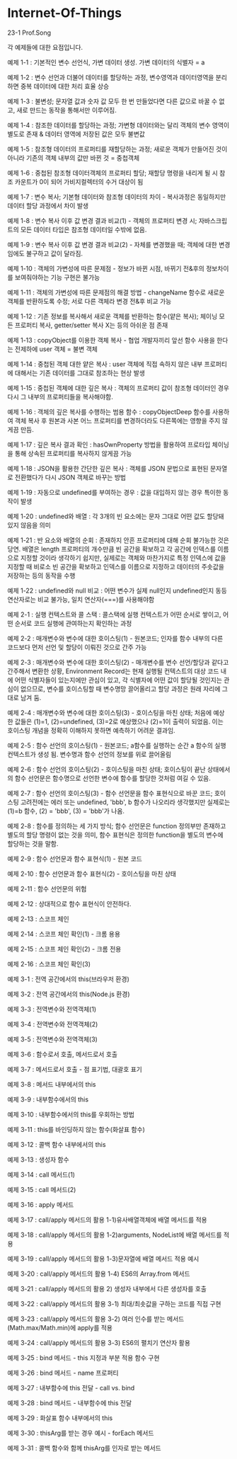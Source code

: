 # Internet-Of-Things
23-1 Prof.Song

각 예제들에 대한 요점입니다.

예제 1-1 : 기본적인 변수 선언식, 가변 데이터 생성. 가변 데이터의 식별자 = a

예제 1-2 : 변수 선언과 더불어 데이터를 할당하는 과정, 변수영역과 데이터영역을 분리하면 중복 데이터에 대한 처리 효율 상승

예제 1-3 : 불변성; 문자열 값과 숫자 값 모두 한 번 만들었다면 다른 값으로 바꿀 수 없고, 새로 만드는 동작을 통해서만 이루어짐.

예제 1-4 : 참조한 데이터를 할당하는 과정; 가변형 데이터와는 달리 객체의 변수 영역이 별도로 존재 & 데이터 영역에 저장된 값은 모두 불변값

예제 1-5 : 참조형 데이터의 프로퍼티를 재할당하는 과정; 새로운 객체가 만들어진 것이 아니라 기존의 객체 내부의 값만 바뀐 것 = 중첩객체

예제 1-6 : 중첩된 참조형 데이터객체의 프로퍼티 할당; 재할당 명령을 내리게 될 시 참조 카운트가 0이 되어 가비지컬렉터의 수거 대상이 됨

예제 1-7 : 변수 복사; 기본형 데이터와 참조형 데이터의 차이 - 복사과정은 동일하지만 데이터 할당 과정에서 차이 발생

예제 1-8 : 변수 복사 이후 값 변경 결과 비교(1) - 객체의 프로퍼티 변경 시; 자바스크립트의 모든 데이터 타입은 참조형 데이터일 수밖에 없음.

예제 1-9 : 변수 복사 이후 값 변경 결과 비교(2) - 자체를 변경했을 때; 객체에 대한 변경임에도 불구하고 값이 달라짐.

예제 1-10 : 객체의 가변성에 따른 문제점 - 정보가 바뀐 시점, 바뀌기 전&후의 정보차이를 보여줘야하는 기능 구현은 불가능

예제 1-11 : 객체의 가변성에 따른 문제점의 해결 방법 - changeName 함수로 새로운 객체를 반환하도록 수정; 서로 다른 객체라 변경 전&후 비교 가능

예제 1-12 : 기존 정보를 복사해서 새로운 객체를 반환하는 함수(얕은 복사); 체이닝 모든 프로퍼티 복사, getter/setter 복사 X는 등의 아쉬운 점 존재

예제 1-13 : copyObject를 이용한 객체 복사 - 협업 개발자끼리 앞선 함수 사용을 한다는 전제하에 user 객체 = 불변 객체

예제 1-14 : 중첩된 객체 대한 얕은 복사 : user 객체에 직접 속하지 않은 내부 프로퍼티에 대해서는 기존 데이터를 그대로 참조하는 현상 발생

예제 1-15 : 중첩된 객체에 대한 깊은 복사 : 객체의 프로퍼티 값이 참조형 데이터인 경우 다시 그 내부의 프로퍼티들을 복사해야함.

예제 1-16 : 객체의 깊은 복사를 수행하는 범용 함수 : copyObjectDeep 함수를 사용하여 객체 복사 후 원본과 사본 어느 프로퍼티를 변경하더라도 다른쪽에는 영향을 주지 않게끔 만듬.

예제 1-17 : 깊은 복사 결과 확인 : hasOwnProperty 방법을 활용하여 프로타입 체이닝을 통해 상속된 프로퍼티를 복사하지 않게끔 가능

예제 1-18 : JSON을 활용한 간단한 깊은 복사 : 객체를 JSON 문법으로 표현된 문자열로 전환했다가 다시 JSON 객체로 바꾸는 방법

예제 1-19 : 자동으로 undefined를 부여하는 경우 : 값을 대입하지 않는 경우 특이한 동작이 발생

예제 1-20 : undefined와 배열 : 각 3개의 빈 요소에는 문자 그대로 어떤 값도 할당돼 있지 않음을 의미

예제 1-21 : 반 요소와 배열의 순회 : 존재하지 안흔 프로퍼티에 대해 순회 불가능한 것은 당연. 배열은 length 프로퍼티의 개수만큼 빈 공간을 확보하고 각 공간에 인덱스를 이름으로 지정할 것이라 생각하기 쉽지만, 실제로는 객체와 마찬가지로 특정 인덱스에 값을 지정할 때 비로소 빈 공간을 확보하고 인덱스를 이름으로 지정하고 데이터의 주솟값을 저장하는 등의 동작을 수행

예제 1-22 : undefined와 null 비교 : 어떤 변수가 실제 null인지 undefined인지 동등 연산자로는 비교 불가능, 일치 연산자(===)를 사용해야함



예제 2-1 : 실행 컨텍스트와 콜 스택 : 콜스택에 실행 컨텍스트가 어떤 순서로 쌓이고, 어떤 순서로 코드 실행에 관여하는지 확인하는 과정

예제 2-2 : 매개변수와 변수에 대한 호이스팅(1) - 원본코드; 인자를 함수 내부의 다른 코드보다 먼저 선언 및 할당이 이뤄진 것으로 간주 가능

예제 2-3 : 매개변수와 변수에 대한 호이스팅(2) - 매개변수를 변수 선언/할당과 같다고 간주해서 변환한 상황, Environment Record는 현재 실행될 컨텍스트의 대상 코드 내에 어떤 식별자들이 있는지에만 관심이 있고, 각 식별자에 어떤 값이 할당될 것인지는 관심이 없으므로, 변수를 호이스팅할 때 변수명망 끌어올리고 할당 과정은 원래 자리에 그대로 남겨 둠.

예제 2-4 : 매개변수와 변수에 대한 호이스팅(3) - 호이스팅을 마친 상태; 처음에 예상한 값들은 (1)=1, (2)=undefined, (3)=2로 예상했으나 (2)=1이 출력이 되었음. 이는 호이스팅 개념을 정확히 이해하지 못하면 예측하기 어려운 결과임.

예제 2-5 : 함수 선언의 호이스팅(1) - 원본코드; a함수를 실행하는 순간 a 함수의 실행 컨텍스트가 생성 됨. 변수명과 함수 선언의 정보를 위로 끌어올림

예제 2-6 : 함수 선언의 호이스팅(2) - 호이스팅을 마친 상태; 호이스팅이 끝난 상태에서의 함수 선언문은 함수명으로 선언한 변수에 함수를 할당한 것처럼 여길 수 있음.

예제 2-7 : 함수 선언의 호이스팅(3) - 함수 선언문을 함수 표현식으로 바꾼 코드; 호이스팅 고려전에는 에러 또는 undefined, 'bbb', b 함수가 나오리라 생각했지만 실제로는 (1)=b 함수, (2) = 'bbb', (3) = 'bbb'가 나옴.

예제 2-8 : 함수를 정의하는 세 가지 방식; 함수 선언문은 function 정의부만 존재하고 별도의 할당 명령이 없는 것을 의미, 함수 표현식은 정의한 function을 별도의 변수에 할당하는 것을 말함.

예제 2-9 : 함수 선언문과 함수 표현식(1) - 원본 코드

예제 2-10 : 함수 선언문과 함수 표현식(2) - 호이스팅을 마친 상태

예제 2-11 : 함수 선언문의 위험

예제 2-12 : 상대적으로 함수 표현식이 안전하다.

예제 2-13 : 스코프 체인

예제 2-14 : 스코프 체인 확인(1) - 크롬 용용

예제 2-15 : 스코프 체인 확인(2) - 크롬 전용

예제 2-16 : 스코프 체인 확인(3)



예제 3-1 : 전역 공간에서의 this(브라우저 환경)

예제 3-2 : 전역 공간에서의 this(Node.js 환경)

예제 3-3 : 전역변수와 전역객체(1)

예제 3-4 : 전역변수와 전역객체(2)

예제 3-5 : 전역변수와 전역객체(3)

예제 3-6 : 함수로서 호출, 메서드로서 호출

예제 3-7 : 메서드로서 호출 - 점 표기법, 대괄호 표기

예제 3-8 : 메서드 내부에서의 this

예제 3-9 : 내부함수에서의 this

예제 3-10 : 내부함수에서의 this를 우회하는 방법

예제 3-11 : this를 바인딩하지 않는 함수(화살표 함수)

예제 3-12 : 콜백 함수 내부에서의 this

예제 3-13 : 생성자 함수

예제 3-14 : call 메서드(1)

예제 3-15 : call 메서드(2)

예제 3-16 : apply 메서드

예제 3-17 : call/apply 메서드의 활용 1-1)유사배열객체에 배열 메서드를 적용

예제 3-18 : call/apply 메서드의 활용 1-2)arguments, NodeList에 배열 메서드를 적용

예제 3-19 : call/apply 메서드의 활용 1-3)문자열에 배열 메서드 적용 예시

예제 3-20 : call/apply 메서드의 활용 1-4) ES6의 Array.from 메서드

예제 3-21 : call/apply 메서드의 활용 2) 생성자 내부에서 다른 생성자를 호출

예제 3-22 : call/apply 메서드의 활용 3-1) 최대/최솟값을 구하는 코드를 직접 구현

예제 3-23 : call/apply 메서드의 활용 3-2) 여러 인수를 받는 메서드(Math.max/Math.min)에 apply를 적용

예제 3-24 : call/apply 메서드의 활용 3-3) ES6의 펼치기 연산자 활용

예제 3-25 : bind 메서드 - this 지정과 부분 적용 함수 구현

예제 3-26 : bind 메서드 - name 프로퍼티

예제 3-27 : 내부함수에 this 전달 - call vs. bind

예제 3-28 : bind 메서드 - 내부함수에 this 전달

예제 3-29 : 화살표 함수 내부에서의 this

예제 3-30 : thisArg를 받는 경우 예시 - forEach 메서드

예제 3-31 : 콜백 함수와 함께 thisArg를 인자로 받는 메서드
